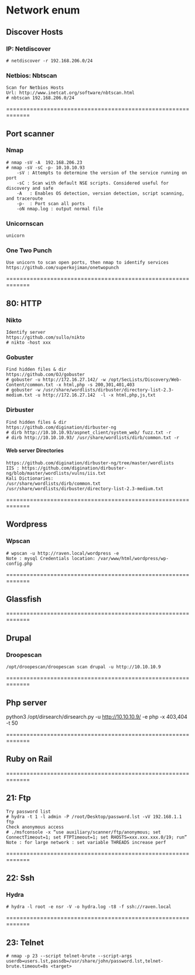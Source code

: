 # Network enum


## Discover Hosts
### IP: Netdiscover
    # netdiscover -r 192.168.206.0/24


### Netbios: Nbtscan
    Scan for Netbios Hosts
    Url: http://www.inetcat.org/software/nbtscan.html
    # nbtscan 192.168.206.0/24




=============================================================
## Port scanner
### Nmap
    # nmap -sV -A  192.168.206.23
    # nmap -sV -sC -p- 10.10.10.93
        -sV : Attempts to determine the version of the service running on port
        -sC : Scan with default NSE scripts. Considered useful for discovery and safe
        -A   : Enables OS detection, version detection, script scanning, and traceroute
        -p-  : Port scan all ports
        -oN nmap.log : output normal file
          

### Unicornscan 
    unicorn

### One Two Punch
    Use unicorn to scan open ports, then nmap to identify services
    https://github.com/superkojiman/onetwopunch

=============================================================
## 80: HTTP

### Nikto
    Identify server
    https://github.com/sullo/nikto
    # nikto -host xxx

### Gobuster
    Find hidden files & dir
    https://github.com/OJ/gobuster
    # gobuster -u http://172.16.27.142/ -w /opt/SecLists/Discovery/Web-Content/common.txt -x html,php -s 200,301,401,403
    # gobuster -w /usr/share/wordlists/dirbuster/directory-list-2.3-medium.txt -u http://172.16.27.142  -l -x html,php,js,txt


### Dirbuster
    Find hidden files & dir
    https://github.com/digination/dirbuster-ng
    # dirb http://10.10.10.93/aspnet_client/system_web/ fuzz.txt -r
    # dirb http://10.10.10.93/ /usr/share/wordlists/dirb/common.txt -r


#### Web server Directories
    https://github.com/digination/dirbuster-ng/tree/master/wordlists
    IIS : https://github.com/digination/dirbuster-ng/blob/master/wordlists/vulns/iis.txt
    Kali Dictionaries:
    /usr/share/wordlists/dirb/common.txt
    /usr/share/wordlists/dirbuster/directory-list-2.3-medium.txt


=============================================================

## Wordpress
### Wpscan
    # wpscan -u http://raven.local/wordpress -e
    Note : mysql Credentials location: /var/www/html/wordpress/wp-config.php

=============================================================

## Glassfish

=============================================================

## Drupal
### Droopescan
    /opt/droopescan/droopescan scan drupal -u http://10.10.10.9

=============================================================

## Php server
   python3 /opt/dirsearch/dirsearch.py -u http://10.10.10.9/ -e php -x 403,404 -t 50


=============================================================

## Ruby on Rail

=============================================================
## 21: Ftp
    Try password list
    # hydra -t 1 -l admin -P /root/Desktop/password.lst -vV 192.168.1.1 ftp
    Check anonymous access
    # ./msfconsole -x “use auxiliary/scanner/ftp/anonymous; set ConnectTimeout=1; set FTPTimeout=1; set RHOSTS=xxx.xxx.xxx.0/19; run”
    Note : for large network : set variable THREADS increase perf
    

=============================================================
## 22: Ssh
### Hydra
    # hydra -l root -e nsr -V -o hydra.log -t8 -f ssh://raven.local


=============================================================
## 23: Telnet
    # nmap -p 23 --script telnet-brute --script-args userdb=users.lst,passdb=/usr/share/john/password.lst,telnet-brute.timeout=8s <target>





